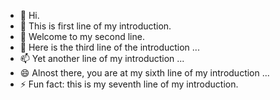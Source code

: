 - 👋 Hi.
- 👀 This is first line of my introduction.
- 🌱 Welcome to my second line.
- 💞️ Here is the third line of the introduction ...
- 📫 Yet another line of my introduction ...
- 😄 Alnost there, you are at my sixth line of my introduction ...
- ⚡ Fun fact: this is my seventh line of my introduction.

<!---
aware-praem/aware-praem is a ✨ special ✨ repository because its `README.md` (this file) appears on your GitHub profile.
You can click the Preview link to take a look at your changes.
--->
